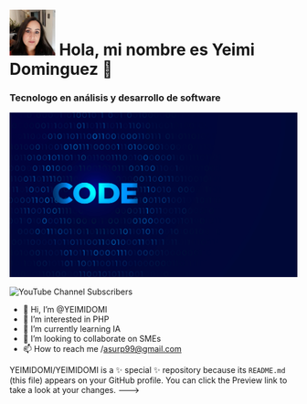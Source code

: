 # <img src="https://github.com/YEIMIDOMI/YEIMIDOMI/blob/a5880331fa5d9ee6123594fb522100df0b4ad4bf/file.jpg" width="80"> Hola, mi nombre es Yeimi Dominguez 👋
### Tecnologo en análisis y desarrollo de software
 
![Se siente diciembre](https://github.com/YEIMIDOMI/YEIMIDOMI/blob/31ec5709c57aacaee215f832827bfb6159466a02/SL-103020-37400-03.jpg)
 
![YouTube Channel Subscribers](https://img.shields.io/youtube/channel/subscribers/UCUzeogs6HT0aHaQ8dkl5znA)

 
- 👋 Hi, I’m @YEIMIDOMI
- 👀 I’m interested in PHP
- 🌱 I’m currently learning IA
- 💞️ I’m looking to collaborate on SMEs
- 📫 How to reach me /asurp99@gmail.com
 


YEIMIDOMI/YEIMIDOMI is a ✨ special ✨ repository because its `README.md` (this file) appears on your GitHub profile.
You can click the Preview link to take a look at your changes.
--->
